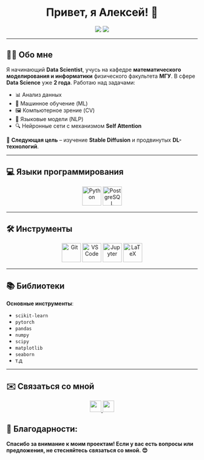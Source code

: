 <h1 align="center">Привет, я Алексей! 👋</h1>

<p align="center">
  <img src="https://img.shields.io/badge/Data%20Scientist-%23008cff?style=for-the-badge&logo=python&logoColor=white" />
  <img src="https://img.shields.io/badge/Machine%20Learning-%2300cc99?style=for-the-badge&logo=tensorflow&logoColor=white" />
</p>

---

## 👨‍💻 Обо мне

Я начинающий **Data Scientist**, учусь на кафедре **математического моделирования и информатики** физического факультета **МГУ**. В сфере **Data Science** уже **2 года**. Работаю над задачами:

- 📊 Анализ данных
- 🤖 Машинное обучение (ML)
- 🖼 Компьютерное зрение (CV)
- 📝 Языковые модели (NLP)
- 🔍 Нейронные сети с механизмом **Self Attention**

📌 **Следующая цель** – изучение **Stable Diffusion** и продвинутых **DL-технологий**.

---

## 💻 Языки программирования
<p align="center">
  <img src="https://raw.githubusercontent.com/danielcranney/readme-generator/main/public/icons/skills/python-colored.svg" width="50" alt="Python" />
  <img src="https://upload.wikimedia.org/wikipedia/commons/2/29/Postgresql_elephant.svg" width="50" alt="PostgreSQL" />
</p>

---

## 🛠️ Инструменты
<p align="center">
  <img src="https://raw.githubusercontent.com/danielcranney/readme-generator/main/public/icons/skills/git-colored.svg" width="50" alt="Git" />
  <img src="https://raw.githubusercontent.com/danielcranney/readme-generator/main/public/icons/skills/visualstudiocode-colored.svg" width="50" alt="VS Code" />
  <img src="https://upload.wikimedia.org/wikipedia/commons/3/38/Jupyter_logo.svg" width="50" alt="Jupyter" />
  <img src="https://profilinator.rishav.dev/skills-assets/latex.png" width="50" alt="LaTeX" />
</p>

---

## 📚 Библиотеки
**Основные инструменты**:
- `scikit-learn`
- `pytorch`
- `pandas`
- `numpy`
- `scipy`
- `matplotlib`
- `seaborn`
- т.д

---

## ✉️ Связаться со мной
<p align="center">
  <a href="https://t.me/wordhes" target="_blank">
    <img src="https://img.shields.io/badge/Telegram-2CA5E0?style=for-the-badge&logo=telegram&logoColor=white" height="30" />
  </a>
  <a href="mailto:arbagrin2@gmail.com">
    <img src="https://img.shields.io/badge/Gmail-D14836?style=for-the-badge&logo=gmail&logoColor=white" height="30" />
  </a>
</p>

## 🌟 Благодарности:
**Спасибо за внимание к моим проектам! Если у вас есть вопросы или предложения, не стесняйтесь связаться со мной. 😊**
